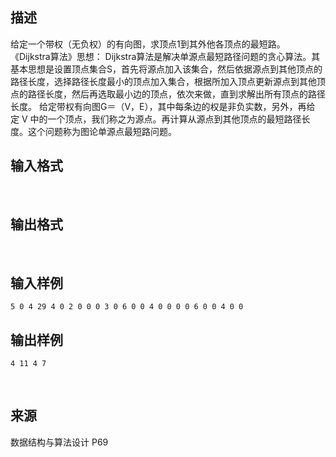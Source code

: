 ## 描述

给定一个带权（无负权）的有向图，求顶点1到其外他各顶点的最短路。 《Dijkstra算法》思想： Dijkstra算法是解决单源点最短路径问题的贪心算法。其基本思想是设置顶点集合S，首先将源点加入该集合，然后依据源点到其他顶点的路径长度，选择路径长度最小的顶点加入集合，根据所加入顶点更新源点到其他顶点的路径长度，然后再选取最小边的顶点，依次来做，直到求解出所有顶点的路径长度。 给定带权有向图G＝（V，E），其中每条边的权是非负实数，另外，再给定 V 中的一个顶点，我们称之为源点。再计算从源点到其他顶点的最短路径长度。这个问题称为图论单源点最短路问题。 

## 输入格式

 

## 输出格式

 

## 输入样例

```plaintext
5 0 4 29 4 0 2 0 0 0 3 0 6 0 0 4 0 0 0 0 6 0 0 4 0 0 
```

## 输出样例

```plaintext
4 11 4 7
```



 

## 来源

数据结构与算法设计 P69


